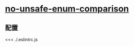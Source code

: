 # [no-unsafe-enum-comparison](https://typescript-eslint.io/rules/no-unsafe-enum-comparison)

## 配置

<<< ./.eslintrc.js
